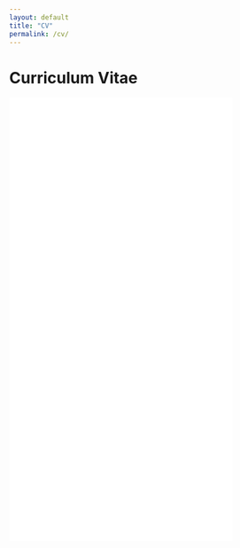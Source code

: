 ```yaml
---
layout: default
title: "CV"
permalink: /cv/
---
```


<h1> Curriculum Vitae</h1>

<iframe src="/files/PrajwalKA_CV.pdf" width="80%" height="800px" style="border: none;">
  This browser does not support PDFs. Please download the PDF to view it: 
  <a href="/files/PrajwalKA_CV.pdf">Download PDF</a>
</iframe>
